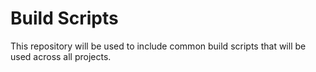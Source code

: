 # Build Scripts
This repository will be used to include common build scripts that will be used across all projects.

